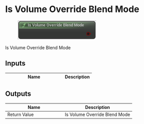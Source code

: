 # Is Volume Override Blend Mode

<div align="left" data-full-width="false">

<figure><img src="is_volume_override_blend_mode.png" alt=""><figcaption></figcaption></figure>

</div>

Is Volume Override Blend Mode

## Inputs

<table>
<thead><tr><th width="170">Name</th><th>Description</th></tr></thead>
<tbody>
</tbody>
</table>

## Outputs

<table>
<thead><tr><th width="170">Name</th><th>Description</th></tr></thead>
<tbody>
<tr><td>Return Value</td><td>Is Volume Override Blend Mode</td></tr>
</tbody>
</table>